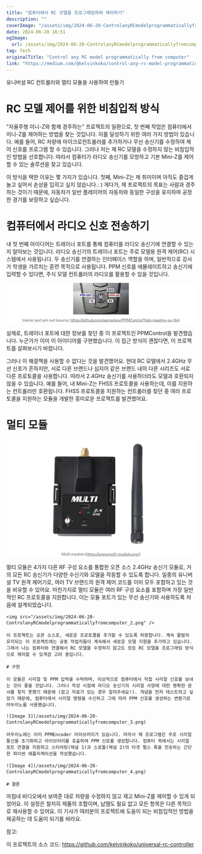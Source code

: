 ```yaml
---
title: "컴퓨터에서 RC 모델을 프로그래밍하여 제어하기"
description: ""
coverImage: "/assets/img/2024-06-20-ControlanyRCmodelprogrammaticallyfromcomputer_0.png"
date: 2024-06-20 16:51
ogImage: 
  url: /assets/img/2024-06-20-ControlanyRCmodelprogrammaticallyfromcomputer_0.png
tag: Tech
originalTitle: "Control any RC model programmatically from computer"
link: "https://medium.com/@kelvinkoko/control-any-rc-model-programmatically-from-computer-2e2cdbc0e4aa"
---
```



유니버설 RC 컨트롤러와 멀티 모듈을 사용하여 만들기

# RC 모델 제어를 위한 비침입적 방식

"자율주행 미니-Z와 함께 경주하는" 프로젝트의 일환으로, 첫 번째 작업은 컴퓨터에서 미니-Z를 제어하는 방법을 찾는 것입니다. 이를 달성하기 위한 여러 가지 방법이 있습니다. 예를 들어, RC 차량에 마이크로컨트롤러를 추가하거나 무선 송신기를 수정하여 제어 신호를 프로그램 할 수 있습니다. 그러나 저는 제 RC 모델을 수정하지 않는 비침입적인 방법을 선호합니다. 따라서 컴퓨터가 라디오 송신기를 모방하고 기본 Mini-Z를 제어할 수 있는 솔루션을 찾고 있습니다.

이 방식을 택한 이유는 몇 가지가 있습니다. 첫째, Mini-Z는 제 취미이며 아직도 즐겁게 놀고 싶어서 손상을 입히고 싶지 않습니다.: ) 게다가, 제 프로젝트의 목표는 사람과 경주하는 것이기 때문에, 자동차가 일반 플레이어의 자동차와 동일한 구성을 유지하여 공정한 경기를 보장하고 싶습니다.

<div class="content-ad"></div>

# 컴퓨터에서 라디오 신호 전송하기

내 첫 번째 아이디어는 트레이너 포트를 통해 컴퓨터를 라디오 송신기에 연결할 수 있는지 알아보는 것입니다. 라디오 송신기의 트레이너 포트는 주로 모델용 원격 제어(RC) 시스템에서 사용됩니다. 두 송신기를 연결하는 인터페이스 역할을 하며, 일반적으로 강사가 학생을 가르치는 훈련 목적으로 사용됩니다. PPM 신호를 에뮬레이트하고 송신기에 입력할 수 있다면, 주식 모델 컨트롤러의 라디오를 활용할 수 있을 것입니다.

![이미지](/assets/img/2024-06-20-ControlanyRCmodelprogrammaticallyfromcomputer_0.png)

실제로, 트레이너 포트에 대한 정보를 찾던 중 이 프로젝트인 PPMControl을 발견했습니다. 누군가가 이미 이 아이디어를 구현했습니다. 이 접근 방식이 괜찮다면, 이 프로젝트를 살펴보시기 바랍니다.

<div class="content-ad"></div>

그러나 이 해결책을 사용할 수 없다는 것을 발견했어요. 현대 RC 모델에서 2.4GHz 무선 신호가 흔하지만, 서로 다른 브랜드나 심지어 같은 브랜드 내의 다른 시리즈도 서로 다른 프로토콜을 사용합니다. 따라서 2.4GHz 송신기를 사용하더라도 모델과 호환되지 않을 수 있습니다. 예를 들어, 내 Mini-Z는 FHSS 프로토콜을 사용하는데, 이를 지원하는 컨트롤러만 호환됩니다. FHSS 프로토콜을 지원하는 컨트롤러를 찾던 중 여러 프로토콜을 지원하는 모듈을 개발한 흥미로운 프로젝트를 발견했어요.

# 멀티 모듈

![이미지](/assets/img/2024-06-20-ControlanyRCmodelprogrammaticallyfromcomputer_1.png)

멀티 모듈은 4가지 다른 RF 구성 요소를 통합한 오픈 소스 2.4GHz 송신기 모듈로, 거의 모든 RC 송신기가 다양한 수신기와 모델을 작동할 수 있도록 합니다. 일종의 유니버설 TV 원격 제어기로, 여러 TV 브랜드의 원격 제어 코드를 이미 모두 포함하고 있는 것을 비유할 수 있어요. 마찬가지로 멀티 모듈은 여러 RF 구성 요소를 포함하며 가장 일반적인 RC 프로토콜을 지원합니다. 이는 모듈 포트가 있는 무선 송신기와 사용하도록 처음에 설계되었습니다.

<div class="content-ad"></div>

```
<img src="/assets/img/2024-06-20-ControlanyRCmodelprogrammaticallyfromcomputer_2.png" />

이 프로젝트는 오픈 소스로, 새로운 프로토콜을 추가할 수 있도록 허용합니다. 계속 활발히 유지되는 이 프로젝트에는 공동 작업자들이 계속해서 새로운 모델 지원을 추가하고 있습니다. 그래서 나는 컴퓨터와 연결해서 RC 모델을 수정하지 않고도 모든 RC 모델을 프로그래밍 방식으로 제어할 수 있게끔 고려 중입니다.

# 구현

이 모듈은 시리얼 및 PPM 입력을 수락하며, 이상적으로 컴퓨터에서 직접 시리얼 신호를 보내는 것이 좋을 것입니다. 그러나 작성 시점에 라디오 송신기의 시리얼 사양에 대한 명확한 문서를 찾지 못했기 때문에 (참고 자료가 있는 경우 알려주세요!). 개념을 먼저 테스트하고 싶었기 때문에, 컴퓨터에서 시리얼 명령을 수신하고 그에 따라 PPM 신호를 생성하는 변환기로 아두이노를 사용했습니다.
```

<div class="content-ad"></div>

```
![Image 3](/assets/img/2024-06-20-ControlanyRCmodelprogrammaticallyfromcomputer_3.png)

아두이노에는 이미 PPMEncoder 라이브러리가 있습니다. 따라서 제 프로그램은 주로 시리얼 통신을 초기화하고 라이브러리를 호출하여 PPM 신호를 생성합니다. 컴퓨터 측에서는 시리얼 포트 연결을 지원하고 스티어링(채널 1)과 스로틀(채널 2)의 타겟 펄스 폭을 전송하는 간단한 파이썬 애플리케이션을 작성했습니다.

![Image 4](/assets/img/2024-06-20-ControlanyRCmodelprogrammaticallyfromcomputer_4.png)

# 결론
```

<div class="content-ad"></div>

마침내 비디오에서 보여준 대로 차량을 수정하지 않고 재고 Mini-Z를 제어할 수 있게 되었어요. 이 설정은 철저히 제품의 조합이며, 납땜도 필요 없고 모든 항목은 다른 목적으로 재사용할 수 있어요. 이 기사가 여러분의 프로젝트에 도움이 되는 비침입적인 방법을 제공하는 데 도움이 되기를 바라요.

참고: 

이 프로젝트의 소스 코드: https://github.com/kelvinkoko/universal-rc-controller